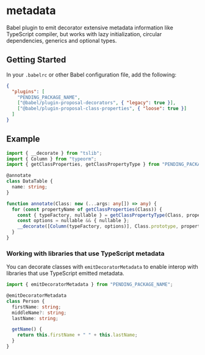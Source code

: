 # metadata

Babel plugin to emit decorator extensive metadata information like TypeScript
compiler, but works with lazy initialization, circular dependencies, generics
and optional types.

## Getting Started

In your `.babelrc` or other Babel configuration file, add the following:

```json
{
  "plugins": [
    "PENDING_PACKAGE_NAME",
    ["@babel/plugin-proposal-decorators", { "legacy": true }],
    ["@babel/plugin-proposal-class-properties", { "loose": true }]
  ]
}
```

## Example

```ts
import { __decorate } from "tslib";
import { Column } from "typeorm";
import { getClassProperties, getClassPropertyType } from "PENDING_PACKAGE_NAME";

@annotate
class DataTable {
  name: string;
}

function annotate(Class: new (...args: any[]) => any) {
  for (const propertyName of getClassProperties(Class)) {
    const { typeFactory, nullable } = getClassPropertyType(Class, propertyName);
    const options = nullable && { nullable };
    __decorate([Column(typeFactory, options)], Class.prototype, propertyName);
  }
}
```

### Working with libraries that use TypeScript metadata

You can decorate classes with `emitDecoratorMetadata` to enable interop
with libraries that use TypeScript emitted metadata.

```ts
import { emitDecoratorMetadata } from "PENDING_PACKAGE_NAME";

@emitDecoratorMetadata
class Person {
  firstName: string;
  middleName?: string;
  lastName: string;

  getName() {
    return this.firstName + " " + this.lastName;
  }
}
```
